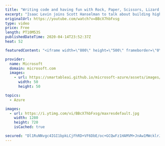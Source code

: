 ```yaml
---
title: "Writing code and having fun with Rock, Paper, Scissors, Lizard, Spock | Azure Friday"
excerpt: "Isaac Levin joins Scott Hanselman to talk about building highly scalable applications and having fun with the Rock, Paper, Scissors, Lizard, Spock sample application. Rock, Paper, Scissors, Lizard, Spock is a multi-language application built with Visual Studio and Visual Studio Code, deployed with GitHub"
originalUrl: https://youtube.com/watch?v=BBcX7hbFxsg
type: video
price: Free
length: PT10M53S
publishedDateTime: 2020-04-14T23:52:37Z
heat: 52

featuredContent: "<iframe width=\"800\" height=\"500\" frameborder=\"0\" src=\"https://www.youtube.com/embed/BBcX7hbFxsg\" allow=\"accelerometer; autoplay; encrypted-media; gyroscope; picture-in-picture\" allowfullscreen></iframe>"

provider:
  name: Microsoft
  domain: microsoft.com
  images:
    - url: https://smartableai.github.io/microsoft-azure/assets/images/organizations/microsoft.com-50x50.jpg
      width: 50
      height: 50

topics:
  - Azure

images:
  - url: https://i.ytimg.com/vi/BBcX7hbFxsg/maxresdefault.jpg
    width: 1280
    height: 720
    isCached: true

secured: "Dl1RuNNvgc4IGI1bpkLCjFhRD+VF6DbE/oc+GCQwFz1HAMVM+JnAw1MWcklrJyvZpgLl/j2xkpCa+BfVdCHLTtaZEVzm9C4YH0ZaDpHI1ISNb0jn97ve4Rm9X5Pj24OlhTr1UVsgtxHOxEXyoThM6H/lkBpYal80ugUd+cRcuIlVWNxAIZpF7eIMuR/uj1x/SGoz2t3CGQdqMiu8avRKDwctaj2eFQZ1rEnzq+TLaFkrubMcB/2gY5ylxfVKEtktCHv7BGoUscS40ABVYizhVp93dboLdPpOSbu1CouBoi6SLEW+Y6n8DxGUGwzn/qlAEmrxn0fz1wrsz3h/14Zp0JYfxQDzkTH5Yd0HCWpR1KYePO3wppKZp9LwqCcvSj4RXke3hkzX/uleIbNUTwOR9w==;OUjMezlLvnQ4kdJV3g5VDg=="
---
```


